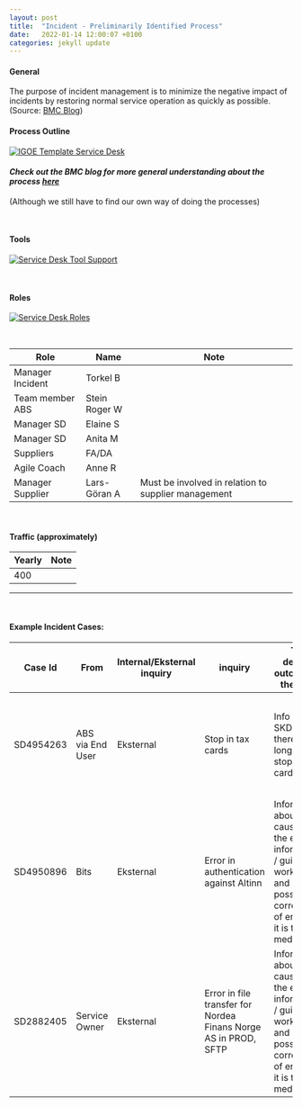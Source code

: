 ```yaml
---
layout: post
title:  "Incident - Preliminarily Identified Process"
date:   2022-01-14 12:00:07 +0100
categories: jekyll update
---
```


#### General
The purpose of incident management is to minimize the negative impact of incidents by restoring normal service operation as quickly as possible.
(Source: <a href="https://www.bmc.com/blogs/itil-incident-management/" target="_blank">BMC Blog</a>)

#### Process Outline
[![IGOE Template Service Desk](/processes/assets/images/process-im.png)](/processes/assets/images/process-im.png)

#### *Check out the BMC blog for more general understanding about the process <a href="https://www.bmc.com/blogs/itil-incident-management/" target="_blank">here</a>*
(Although we still have to find our own way of doing the processes)

<br />

#### Tools
[![Service Desk Tool Support](/processes/assets/images/tools-im.png)](/processes/assets/images/tools-im.png)

<br />

#### Roles
[![Service Desk Roles](/processes/assets/images/roles-im.png)](/processes/assets/images/roles-im.png)


<br />

| Role | Name | Note |
| -- | -- | -- |
| Manager Incident | Torkel B |  |
| Team member ABS | Stein Roger W |  |
| Manager SD | Elaine S |  |
| Manager SD | Anita M |  |
| Suppliers | FA/DA |  |
| Agile Coach | Anne R |  |
| Manager Supplier | Lars-Göran A | Must be involved in relation to supplier management |

<br />

#### Traffic (approximately)

| Yearly | Note |
| -- | -- |
| 400 | |

---

<br />

#### **Example Incident Cases:**

| Case Id | From | Internal/Eksternal inquiry | inquiry | The desired outcome of the case | Contributors | Information security | Note |
| -- | -- | -- | -- | -- | -- | -- | -- |
| SD4954263 | ABS via End User | Eksternal | Stop in tax cards | Info from SKD that there is no longer a stop in tax cards | ABS <br /> Tax Administration <br /> SD | n/a | If the fault may not be with the service owner (the Tax Administration), the case must be passed on to the FA supplier|
| SD4950896  | Bits | Eksternal | Error in authentication against Altinn | Information about the cause of the error, information / guidance, workaround and possible correction of errors if it is the medicine | SD <br />Internal Team<br />FA Supplier<br />Operating Supplier | n/a | n/a |
| SD2882405 | Service Owner | Eksternal | Error in file transfer for Nordea Finans Norge AS in PROD, SFTP | Information about the cause of the error, information / guidance, workaround and possible correction of errors if it is the medicine | SD <br /> BR<br /> FA Supplier <br />Operating Supplier | n/a | n/a |
